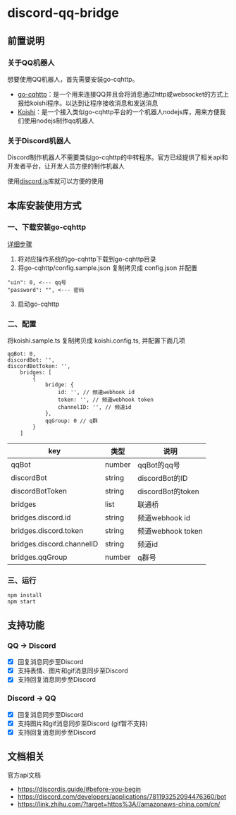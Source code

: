 # discord-qq-bridge

## 前置说明
### 关于QQ机器人
想要使用QQ机器人，首先需要安装go-cqhttp。
- [go-cqhttp](https://github.com/Mrs4s/go-cqhttp)：是一个用来连接QQ并且会将消息通过http或websocket的方式上报给koishi程序。以达到让程序接收消息和发送消息
- [Koishi](https://www.npmjs.com/package/koishi)：是一个接入类似go-cqhttp平台的一个机器人nodejs库，用来方便我们使用nodejs制作qq机器人

### 关于Discord机器人
Discord制作机器人不需要类似go-cqhttp的中转程序。官方已经提供了相关api和开发者平台，让开发人员方便的制作机器人

使用[discord.js](https://www.npmjs.com/package/discord.js)库就可以方便的使用

## 本库安装使用方式
### 一、下载安装go-cqhttp
[详细步骤](https://github.com/Mrs4s/go-cqhttp/blob/master/docs/quick_start.md)

1. 将对应操作系统的go-cqhttp下载到go-cqhttp目录
2. 将go-cqhttp/config.sample.json 复制拷贝成 config.json 并配置
```shell script
"uin": 0, <--- qq号
"password": "", <--- 密码
```
3. 启动go-cqhttp

### 二、配置
将koishi.sample.ts 复制拷贝成 koishi.config.ts, 并配置下面几项
```shell script
qqBot: 0,
discordBot: '',
discordBotToken: '',
    bridges: [
        {
            bridge: {
                id: '', // 频道webhook id
                token: '', // 频道webhook token
                channelID: '', // 频道id
            },
            qqGroup: 0 // q群
        }
    ]
```
| key | 类型 | 说明 |
| --- | --- | --- |
| qqBot | number | qqBot的qq号 |
| discordBot | string | discordBot的ID |
| discordBotToken | string | discordBot的token |
| bridges | list | 联通桥 |
| bridges.discord.id | string | 频道webhook id |
| bridges.discord.token | string | 频道webhook token |
| bridges.discord.channelID | string | 频道id |
| bridges.qqGroup | number | q群号 |

### 三、运行
```shell script
npm install
npm start
```

## 支持功能
### QQ -> Discord
- [x] 回复消息同步至Discord
- [x] 支持表情、图片和gif消息同步至Discord
- [x] 支持回复消息同步至Discord

### Discord -> QQ
- [x] 回复消息同步至Discord
- [x] 支持图片和gif消息同步至Discord (gif暂不支持)
- [x] 支持回复消息同步至Discord

## 文档相关
官方api文档
- https://discordjs.guide/#before-you-begin
- https://discord.com/developers/applications/781193252094476360/bot
- https://link.zhihu.com/?target=https%3A//amazonaws-china.com/cn/
